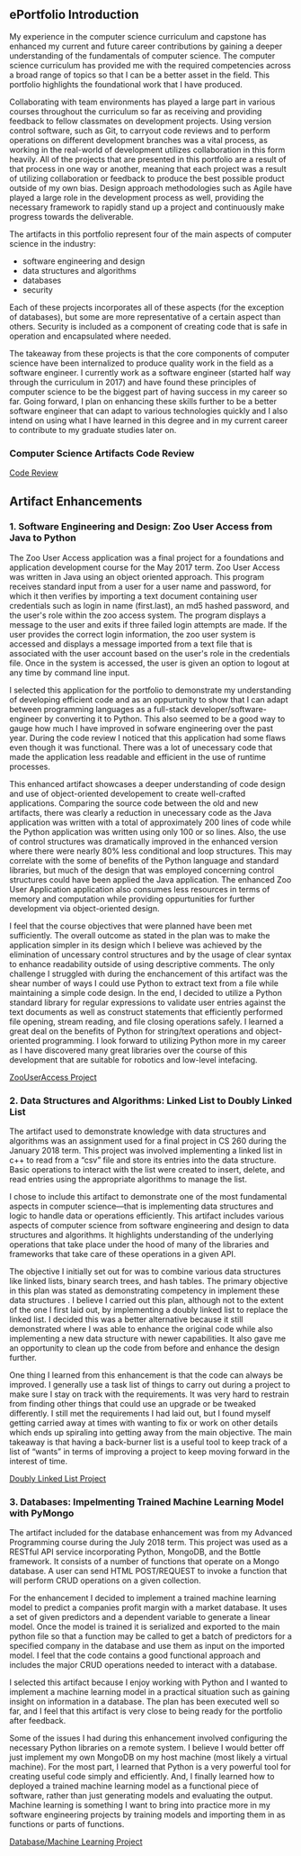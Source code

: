 ## ePortfolio Introduction

My experience in the computer science curriculum and capstone has enhanced my current and future career contributions by gaining a deeper understanding of the fundamentals of computer science.  The computer science curriculum has provided me with the required competencies across a broad range of topics so that I can be a better asset in the field. This portfolio highlights the foundational work that I have produced. 

Collaborating with team environments has played a large part in various courses throughout the curriculum so far as receiving and providing feedback to fellow classmates on development projects. Using version control software, such as Git, to carryout code reviews and to perform operations on different development branches was a vital process, as working in the real-world of development utilizes collaboration in this form heavily. All of the projects that are presented in this portfolio are a result of that process in one way or another, meaning that each project was a result of utilizing collaboration or feedback to produce the best possible product outside of my own bias. Design approach methodologies such as Agile have played a large role in the development process as well, providing the necessary framework to rapidly stand up a project and continuously make progress towards the deliverable. 

The artifacts in this portfolio represent four of the main aspects of computer science in the industry: 
 - software engineering and design
 - data structures and algorithms
 - databases
 - security
    
Each of these projects incorporates all of these aspects (for the exception of databases), but some are more representative of a certain aspect than others. Security is included as a component of creating code that is safe in operation and encapsulated where needed. 

The takeaway from these projects is that the core components of computer science have been internalized to produce quality work in the field as a software engineer. I currently work as a software engineer (started half way through the curriculum in 2017) and have found these principles of computer science  to be the biggest part of having success in my career so far. Going forward, I plan on enhancing these skills further to be a better software engineer that can adapt to various technologies quickly and I also intend on using what I have learned in this degree and in my current career to contribute to my graduate studies later on. 

### Computer Science Artifacts Code Review 

[Code Review](https://youtu.be/thrcEA0pdK0)

## Artifact Enhancements 

### 1. Software Engineering and Design: Zoo User Access from Java to Python
The Zoo User Access application was a final project for a foundations and application development course for the May 2017 term. Zoo User Access was written in Java using an object oriented approach. This program receives standard input from a user for a user name and password, for which it then verifies by importing a text document containing user credentials such as login in name (first.last), an md5 hashed password, and the user's role within the zoo access system. The program displays a message to the user and exits if three failed login attempts are made. If the user provides the correct login information, the zoo user system is accessed and displays a message imported from a text file that is associated with the user account based on the user's role in the credentials file. Once in the system is accessed, the user is given an option to logout at any time by command line input. 

I selected this application for the portfolio to demonstrate my understanding of developing efficient code and as an oppurtunity to show that I can adapt between programming languages as a full-stack developer/software-engineer by converting it to Python. This also seemed to be a good way to gauge how much I have improved in sofware engineering over the past year. During the code review I noticed that this application had some flaws even though it was functional. There was a lot of unecessary code that made the application less readable and efficient in the use of runtime processes. 

This enhanced artifact showcases a deeper understanding of code design and use of object-oriented developement to create well-crafted applications. Comparing the source code between the old and new artifacts, there was clearly a reduction in unecessary code as the Java application was written with a total of approximately 200 lines of code while the Python application was written using only 100 or so lines. Also, the use of control structures was dramatically improved in the enhanced version where there were nearly 80% less conditional and loop structures. This may correlate with the some of benefits of the Python language and standard libraries, but much of the design that was employed concerning control structures could have been applied the Java application. The enhanced Zoo User Application application also consumes less resources in terms of memory and computation while providing oppurtunities for further development via object-oriented design. 

I feel that the course objectives that were planned have been met sufficiently. The overall outcome as stated in the plan was to make the application simpler in its design which I believe was achieved by the elimination of uncessary control structures and by the usage of clear syntax to enhance readability outside of using descriptive comments. The only challenge I struggled with during the enchancement of this artifact was the shear number of ways I could use Python to extract text from a file while maintaining a simple code design. In the end, I decided to utilize a Python standard library for regular expressions to validate user entries against the text documents as well as construct statements that efficiently performed file opening, stream reading, and file closing operations safely. I learned a great deal on the benefits of Python for string/text operations and object-oriented programming. I look forward to utilizing Python more in my career as I have discovered many great libraries over the course of this development that are suitable for robotics and low-level intefacing. 

[ZooUserAccess Project](https://github.com/gvnwlt/ePortfolio.github.io/tree/master/ua_1)

### 2. Data Structures and Algorithms: Linked List to Doubly Linked List
The artifact used to demonstrate knowledge with data structures and algorithms was an assignment used for a final project in CS 260 during the January 2018 term. This project was involved implementing a linked list in c++ to read from a “csv” file and store its entries into the data structure. Basic operations to interact with the list were created to insert, delete, and read entries using the appropriate algorithms to manage the list. 

I chose to include this artifact to demonstrate one of the most fundamental aspects in computer science—that is implementing data structures and logic to handle data or operations efficiently. This artifact includes various aspects of computer science from software engineering and design to data structures and algorithms. It highlights understanding of the underlying operations that take place under the hood of many of the libraries and frameworks that take care of these operations in a given API. 

The objective I initially set out for was to combine various data structures like linked lists, binary search trees, and hash tables. The primary objective in this plan was stated as demonstrating competency in implement these data structures . I believe I carried out this plan, although not to the extent of the one I first laid out, by implementing a doubly linked list to replace the linked list. I decided this was a better alternative because it still demonstrated where I was able to enhance the original code while also implementing a new data structure with newer capabilities. It also gave me an opportunity to clean up the code from before and enhance the design further. 

One thing I learned from this enhancement is that the code can always be improved. I generally use a task list of things to carry out during a project to make sure I stay on track with the requirements. It was very hard to restrain from finding other things that could use an upgrade or be tweaked differently. I still met the requirements I had laid out, but I found myself getting carried away at times with wanting to fix or work on other details which ends up spiraling into getting away from the main objective. The main takeaway is that having a back-burner list is a useful tool to keep track of a list of “wants” in terms of improving a project to keep moving forward in the interest of time. 
 
 [Doubly Linked List Project](https://github.com/gvnwlt/ePortfolio.github.io/tree/master/ua_2)

### 3. Databases: Impelmenting Trained Machine Learning Model with PyMongo
The artifact included for the database enhancement was from my Advanced Programming course during the July 2018 term. This project was used as a RESTful API service incorporating Python, MongoDB, and the Bottle framework. It consists of a number of functions that operate on a Mongo database. A user can send HTML POST/REQUEST to invoke a function that will perform CRUD operations on a given collection.  

For the enhancement I decided to implement a trained machine learning model to predict a companies profit margin with a market database. It uses a set of given predictors and a dependent variable to generate a linear model. Once the model is trained it is serialized and exported to the main python file so that a function may be called to get a batch of predictors for a specified company in the database and use them as input on the imported model. I feel that the code contains a good functional approach and includes the major CRUD operations needed to interact with a database. 

I selected this artifact because I enjoy working with Python and I wanted to implement a machine learning model in a practical situation such as gaining insight on information in a database. The plan has been executed well so far, and I feel that this artifact is very close to being ready for the portfolio after feedback. 

Some of the issues I had during this enhancement involved configuring the necessary Python libraries on a remote system. I believe I would better off just implement my own MongoDB on my host machine (most likely a virtual machine). For the most part, I learned that Python is a very powerful tool for creating useful code simply and efficiently. And, I finally learned how to deployed a trained machine learning model as a functional piece of software, rather than just generating models and evaluating the output. Machine learning is something I want to bring into practice more in my software engineering projects by training models and importing them in as functions or parts of functions. 

 [Database/Machine Learning Project](https://github.com/gvnwlt/ePortfolio.github.io/tree/master/ua_3)

